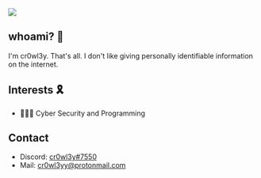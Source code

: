 <img src="https://github.com/cr0wl3yy/cr0wl3yy/blob/main/Webp.net-resizeimage.jpg" width="auto">


## whoami? 🛑
I'm cr0wl3y. That's all. I don't like giving personally identifiable information on the internet. 

## Interests 🎗   
- 🕵🏼‍♂️ Cyber Security and Programming

## Contact
- Discord: [cr0wl3y#7550](./)
- Mail: [cr0wl3yy@protonmail.com](./)
